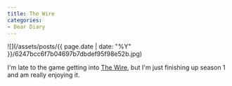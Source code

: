```yaml
---
title: The Wire
categories:
- Dear Diary
---
```


![](/assets/posts/{{ page.date | date: "%Y" }}/6247bcc6f7b04697b7dbdef95f98e52b.jpg)
  



I'm late to the game getting into [The Wire](http://www.hbo.com/thewire/), but I'm just finishing up season 1 and am really enjoying it.

